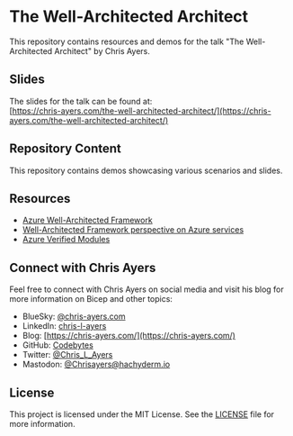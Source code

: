 # The Well-Architected Architect

This repository contains resources and demos for the talk "The Well-Architected Architect" by Chris Ayers.

## Slides

The slides for the talk can be found at:\
[https://chris-ayers.com/the-well-architected-architect/](https://chris-ayers.com/the-well-architected-architect/)

## Repository Content

This repository contains demos showcasing various scenarios and slides.

## Resources

- [Azure Well-Architected Framework](https://learn.microsoft.com/en-us/azure/well-architected/)
- [Well-Architected Framework perspective on Azure services](https://learn.microsoft.com/en-us/azure/well-architected/service-guides/?product=popular)
- [Azure Verified Modules](https://azure.github.io/Azure-Verified-Modules/)

## Connect with Chris Ayers

Feel free to connect with Chris Ayers on social media and visit his blog for more information on Bicep and other topics:

- BlueSky: [@chris-ayers.com](https://bsky.app/profile/chris-ayers.com)
- LinkedIn: [chris-l-ayers](https://linkedin.com/in/chris-l-ayers/)
- Blog: [https://chris-ayers.com/](https://chris-ayers.com/)
- GitHub: [Codebytes](https://github.com/codebytes)
- Twitter: [@Chris_L_Ayers](https://twitter.com/Chris_L_Ayers)
- Mastodon: [@Chrisayers@hachyderm.io](https://hachyderm.io/@Chrisayers)

## License

This project is licensed under the MIT License. See the [LICENSE](LICENSE) file for more information.
